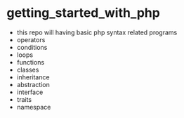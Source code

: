 # getting_started_with_php
- this repo will having basic php syntax related programs
- operators
- conditions
- loops
- functions
- classes
- inheritance
- abstraction
- interface
- traits
- namespace
